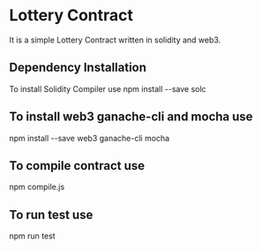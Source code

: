 # Lottery Contract
It is a simple Lottery Contract written in solidity and web3.

## Dependency Installation
To install Solidity Compiler use
npm install --save solc

## To install web3 ganache-cli and mocha use
npm install --save web3 ganache-cli mocha

## To compile contract use
npm compile.js

## To run test use
npm run test
